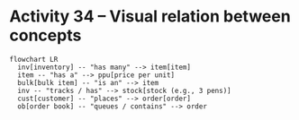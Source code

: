 # Activity 34 – Visual relation between concepts

```mermaid
flowchart LR
  inv[inventory] -- "has many" --> item[item]
  item -- "has a" --> ppu[price per unit]
  bulk[bulk item] -- "is an" --> item
  inv -- "tracks / has" --> stock[stock (e.g., 3 pens)]
  cust[customer] -- "places" --> order[order]
  ob[order book] -- "queues / contains" --> order

